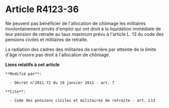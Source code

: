 # Article R4123-36

Ne peuvent pas bénéficier de l'allocation de chômage les militaires involontairement privés d'emploi qui ont droit à la
liquidation immédiate de leur pension de retraite au taux maximum prévu à l'article L. 13 du code des pensions civiles et
militaires de retraite.

La radiation des cadres des militaires de carrière par atteinte de la limite d'âge n'ouvre pas droit à l'allocation de
chômage.

**Liens relatifs à cet article**

	**Modifié par**:

	  - Décret n°2011-72 du 19 janvier 2011 - art. 7

	**Cite**:

	  - Code des pensions civiles et militaires de retraite - art. L13

